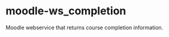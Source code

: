 moodle-ws_completion
====================
Moodle webservice that returns course completion information.